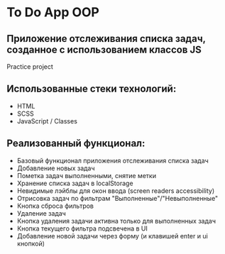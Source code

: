 # To Do App OOP
## Приложение отслеживания списка задач, созданное с использованием классов JS
Practice project

## Использованные стеки технологий:

- HTML
- SCSS
- JavaScript / Classes

## Реализованный функционал:

- Базовый функционал приложения отслеживания списка задач
- Добавление новых задач
- Пометка задач выполненными, снятие метки
- Хранение списка задач в localStorage
- Невидимые лэйблы для окон ввода (screen readers accessibility)
- Отрисовка задач по фильтрам "Выполненные"/"Невыполненные"
- Кнопка сброса фильтров
- Удаление задач
- Кнопка удаления задачи активна только для выполненных задач
- Кнопка текущего фильтра подсвечена в UI
- Добавление новой задачи через форму (и клавишей enter и ui кнопкой)